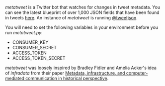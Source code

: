 *metatweet* is a Twitter bot that watches for changes in tweet metadata.  You
can see the latest blueprint of over 1,000 JSON fields that have been found in
tweets [here](https://github.com/edsu/metatweet/blob/master/blueprint.json). An
instance of *metatweet* is running [@tweetjson](https://twitter.com/tweetjson).

You will need to set the following variables in your environment before you run
*metatweet.py*:

* CONSUMER\_KEY
* CONSUMER\_SECRET
* ACCESS\_TOKEN
* ACCESS\_TOKEN\_SECRET

*metatweet* was loosely inspired by Bradley Fidler and Amelia Acker's idea of
*infradata* from their paper [Metadata, infrastructure, and computer-mediated
communication in historical perspective](https://dx.doi.org/10.1002/asi.23660).

